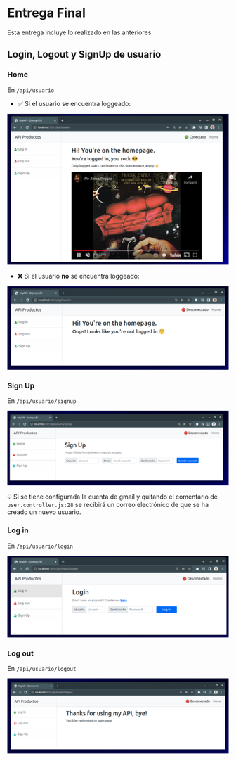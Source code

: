 # Entrega Final

Esta entrega incluye lo realizado en las anteriores

## Login, Logout y SignUp de usuario

### Home

En `/api/usuario`

- ✅ Si el usuario se encuentra loggeado:

<img src="https://github.com/Acaryes/Proyecto-Final/blob/main/imagesReadme/homeLogged.png"/>

- ❌ Si el usuario **no** se encuentra loggeado:

<img src="https://github.com/Acaryes/Proyecto-Final/blob/main/imagesReadme/homeNotLogged.png"/>

### Sign Up

En `/api/usuario/signup`

<img src="https://github.com/Acaryes/Proyecto-Final/blob/main/imagesReadme/signUpView.png"/>

💡 Si se tiene configurada la cuenta de gmail y quitando el comentario de `user.controller.js:28` se recibirá un correo electrónico de que se ha creado un nuevo usuario.

### Log in

En `/api/usuario/login`

<img src="https://github.com/Acaryes/Proyecto-Final/blob/main/imagesReadme/loginView.png"/>

### Log out

En `/api/usuario/logout`

<img src="https://github.com/Acaryes/Proyecto-Final/blob/main/imagesReadme/logoutView.png"/>
